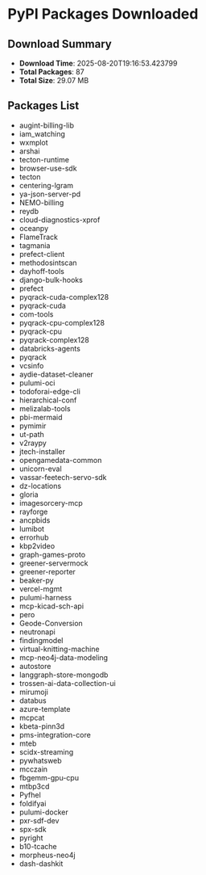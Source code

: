 # PyPI Packages Downloaded

## Download Summary
- **Download Time**: 2025-08-20T19:16:53.423799
- **Total Packages**: 87
- **Total Size**: 29.07 MB

## Packages List
- augint-billing-lib
- iam_watching
- wxmplot
- arshai
- tecton-runtime
- browser-use-sdk
- tecton
- centering-lgram
- ya-json-server-pd
- NEMO-billing
- reydb
- cloud-diagnostics-xprof
- oceanpy
- FlameTrack
- tagmania
- prefect-client
- methodosintscan
- dayhoff-tools
- django-bulk-hooks
- prefect
- pyqrack-cuda-complex128
- pyqrack-cuda
- com-tools
- pyqrack-cpu-complex128
- pyqrack-cpu
- pyqrack-complex128
- databricks-agents
- pyqrack
- vcsinfo
- aydie-dataset-cleaner
- pulumi-oci
- todoforai-edge-cli
- hierarchical-conf
- melizalab-tools
- pbi-mermaid
- pymimir
- ut-path
- v2raypy
- jtech-installer
- opengamedata-common
- unicorn-eval
- vassar-feetech-servo-sdk
- dz-locations
- gloria
- imagesorcery-mcp
- rayforge
- ancpbids
- lumibot
- errorhub
- kbp2video
- graph-games-proto
- greener-servermock
- greener-reporter
- beaker-py
- vercel-mgmt
- pulumi-harness
- mcp-kicad-sch-api
- pero
- Geode-Conversion
- neutronapi
- findingmodel
- virtual-knitting-machine
- mcp-neo4j-data-modeling
- autostore
- langgraph-store-mongodb
- trossen-ai-data-collection-ui
- mirumoji
- databus
- azure-template
- mcpcat
- kbeta-pinn3d
- pms-integration-core
- mteb
- scidx-streaming
- pywhatsweb
- mcczain
- fbgemm-gpu-cpu
- mtbp3cd
- Pyfhel
- foldifyai
- pulumi-docker
- pxr-sdf-dev
- spx-sdk
- pyright
- b10-tcache
- morpheus-neo4j
- dash-dashkit
